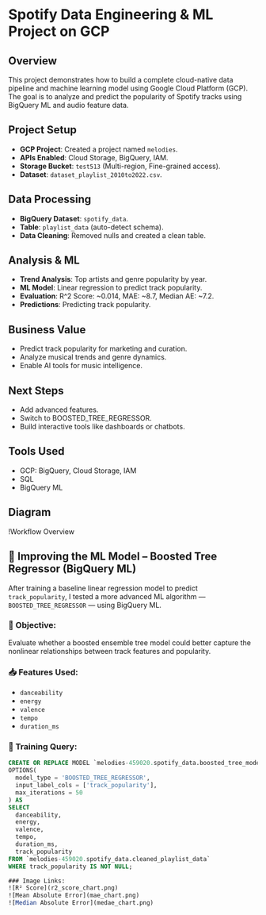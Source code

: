 # Spotify Data Engineering & ML Project on GCP

## Overview
This project demonstrates how to build a complete cloud-native data pipeline and machine learning model using Google Cloud Platform (GCP). The goal is to analyze and predict the popularity of Spotify tracks using BigQuery ML and audio feature data.

## Project Setup
- **GCP Project**: Created a project named `melodies`.
- **APIs Enabled**: Cloud Storage, BigQuery, IAM.
- **Storage Bucket**: `test513` (Multi-region, Fine-grained access).
- **Dataset**: `dataset_playlist_2010to2022.csv`.

## Data Processing
- **BigQuery Dataset**: `spotify_data`.
- **Table**: `playlist_data` (auto-detect schema).
- **Data Cleaning**: Removed nulls and created a clean table.

## Analysis & ML
- **Trend Analysis**: Top artists and genre popularity by year.
- **ML Model**: Linear regression to predict track popularity.
- **Evaluation**: R^2 Score: ~0.014, MAE: ~8.7, Median AE: ~7.2.
- **Predictions**: Predicting track popularity.

## Business Value
- Predict track popularity for marketing and curation.
- Analyze musical trends and genre dynamics.
- Enable AI tools for music intelligence.

## Next Steps
- Add advanced features.
- Switch to BOOSTED_TREE_REGRESSOR.
- Build interactive tools like dashboards or chatbots.

## Tools Used
- GCP: BigQuery, Cloud Storage, IAM
- SQL
- BigQuery ML

## Diagram
!Workflow Overview

## 🔄 Improving the ML Model – Boosted Tree Regressor (BigQuery ML)

After training a baseline linear regression model to predict `track_popularity`, I tested a more advanced ML algorithm — `BOOSTED_TREE_REGRESSOR` — using BigQuery ML.

### 🎯 Objective:
Evaluate whether a boosted ensemble tree model could better capture the nonlinear relationships between track features and popularity.

### 📥 Features Used:
- `danceability`
- `energy`
- `valence`
- `tempo`
- `duration_ms`

### 🧪 Training Query:
```sql
CREATE OR REPLACE MODEL `melodies-459020.spotify_data.boosted_tree_model`
OPTIONS(
  model_type = 'BOOSTED_TREE_REGRESSOR',
  input_label_cols = ['track_popularity'],
  max_iterations = 50
) AS
SELECT
  danceability,
  energy,
  valence,
  tempo,
  duration_ms,
  track_popularity
FROM `melodies-459020.spotify_data.cleaned_playlist_data`
WHERE track_popularity IS NOT NULL;

### Image Links:
![R² Score](r2_score_chart.png)
![Mean Absolute Error](mae_chart.png)
![Median Absolute Error](medae_chart.png)




